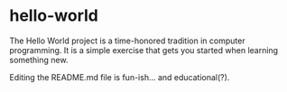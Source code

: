 # hello-world
The Hello World project is a time-honored tradition in computer programming. It is a simple exercise that gets you started when learning something new.

Editing the README.md file is fun-ish... and educational(?).
